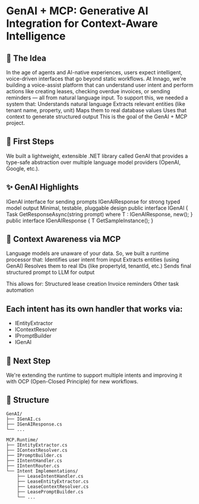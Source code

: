 # GenAI + MCP: Generative AI Integration for Context-Aware Intelligence

## 🧠 The Idea
In the age of agents and AI-native experiences, users expect intelligent, voice-driven interfaces that go beyond static workflows. At Innago, we're building a voice-assist platform that can understand user intent and perform actions like creating leases, checking overdue invoices, or sending reminders — all from natural language input.
To support this, we needed a system that:
Understands natural language
Extracts relevant entities (like tenant name, property, unit)
Maps them to real database values
Uses that context to generate structured output
This is the goal of the GenAI + MCP project.

## 🔧 First Steps
We built a lightweight, extensible .NET library called GenAI that provides a type-safe abstraction over multiple language model providers (OpenAI, Google, etc.).

## ✨ GenAI Highlights
IGenAI interface for sending prompts
IGenAIResponse<T> for strong typed model output
Minimal, testable, pluggable design
public interface IGenAI
{
    Task<T> GetResponseAsync<T>(string prompt)
        where T : IGenAIResponse<T>, new();
}
public interface IGenAIResponse<T>
{
    T GetSampleInstance();
}

## 🔄 Context Awareness via MCP
Language models are unaware of your data. So, we built a runtime processor that:
Identifies user intent from input
Extracts entities (using GenAI)
Resolves them to real IDs (like propertyId, tenantId, etc.)
Sends final structured prompt to LLM for output

This allows for:
Structured lease creation
Invoice reminders
Other task automation

## Each intent has its own handler that works via:
- IEntityExtractor
- IContextResolver
- IPromptBuilder
- IGenAI

## 🧩 Next Step
We're extending the runtime to support multiple intents and improving it with OCP (Open-Closed Principle) for new workflows.

## 📂 Structure
```
GenAI/
├── IGenAI.cs
├── IGenAIResponse.cs
└── ...

MCP.Runtime/
├── IEntityExtractor.cs
├── IContextResolver.cs
├── IPromptBuilder.cs
├── IIntentHandler.cs
├── IIntentRouter.cs
└── Intent Implementations/
    ├── LeaseIntentHandler.cs
    ├── LeaseEntityExtractor.cs
    ├── LeaseContextResolver.cs
    ├── LeasePromptBuilder.cs
    └── ...
